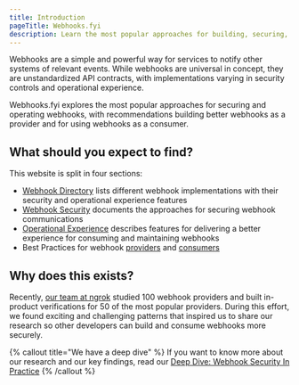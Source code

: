 ```yaml
---
title: Introduction
pageTitle: Webhooks.fyi
description: Learn the most popular approaches for building, securing, and operating webhooks, with recommendations for webhook providers and consumers
---
```


Webhooks are a simple and powerful way for services to notify other systems of relevant events. While webhooks are universal in concept, they are unstandardized API contracts, with implementations varying in security controls and operational experience.

Webhooks.fyi explores the most popular approaches for securing and operating webhooks, with recommendations building better webhooks as a provider and for using webhooks as a consumer.

## What should you expect to find?

This website is split in four sections:

- [Webhook Directory](/docs/webhook-directory) lists different webhook implementations with their security and operational experience features
- [Webhook Security](/security/intro) documents the approaches for securing webhook communications
- [Operational Experience](/ops-experience/intro) describes features for delivering a better experience for consuming and maintaining webhooks
- Best Practices for webhook [providers](/best-practices/webhook-providers) and [consumers](/best-practices/webhook-consumers)

## Why does this exists?

Recently, [our team at ngrok](https://ngrok.com/) studied 100 webhook providers and built in-product verifications for 50 of the most popular providers. During this effort, we found exciting and challenging patterns that inspired us to share our research so other developers can build and consume webhooks more securely.

{% callout title="We have a deep dive" %}
If you want to know more about our research and our key findings, read our [Deep Dive: Webhook Security In Practice](https://blog.ngrok.com)
{% /callout %}

[comment]: <TODO: @caseysoftware: update for the actual link to the blog post>
